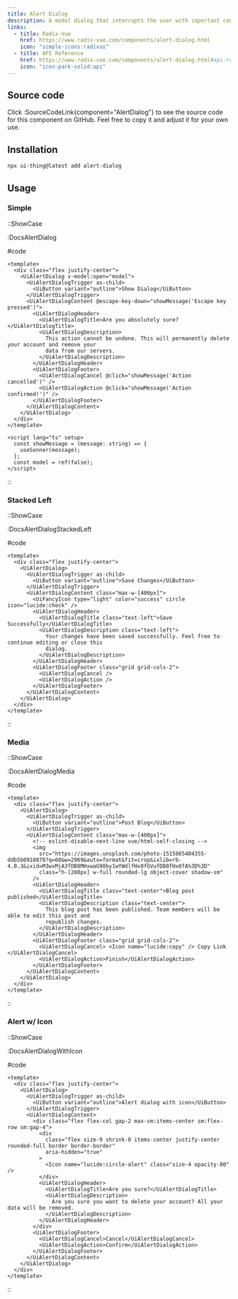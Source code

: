 ```yaml
---
title: Alert Dialog
description: A modal dialog that interrupts the user with important content and expects a response.
links:
  - title: Radix-Vue
    href: https://www.radix-vue.com/components/alert-dialog.html
    icon: "simple-icons:radixui"
  - title: API Reference
    href: https://www.radix-vue.com/components/alert-dialog.html#api-reference
    icon: "icon-park-solid:api"
---
```


## Source code

Click :SourceCodeLink{component="AlertDialog"} to see the source code for this component on GitHub. Feel free to copy it and adjust it for your own use.

## Installation

```bash
npx ui-thing@latest add alert-dialog
```

## Usage

### Simple

::ShowCase

:DocsAlertDialog

#code

<!-- automd:file src="../../app/components/content/Docs/AlertDialog/DocsAlertDialog.vue" code lang="vue" -->

```vue [DocsAlertDialog.vue]
<template>
  <div class="flex justify-center">
    <UiAlertDialog v-model:open="model">
      <UiAlertDialogTrigger as-child>
        <UiButton variant="outline">Show Dialog</UiButton>
      </UiAlertDialogTrigger>
      <UiAlertDialogContent @escape-key-down="showMessage('Escape key pressed')">
        <UiAlertDialogHeader>
          <UiAlertDialogTitle>Are you absolutely sure?</UiAlertDialogTitle>
          <UiAlertDialogDescription>
            This action cannot be undone. This will permanently delete your account and remove your
            data from our servers.
          </UiAlertDialogDescription>
        </UiAlertDialogHeader>
        <UiAlertDialogFooter>
          <UiAlertDialogCancel @click="showMessage('Action cancelled')" />
          <UiAlertDialogAction @click="showMessage('Action confirmed!')" />
        </UiAlertDialogFooter>
      </UiAlertDialogContent>
    </UiAlertDialog>
  </div>
</template>

<script lang="ts" setup>
  const showMessage = (message: string) => {
    useSonner(message);
  };
  const model = ref(false);
</script>
```

<!-- /automd -->

::

### Stacked Left

::ShowCase

:DocsAlertDialogStackedLeft

#code

<!-- automd:file src="../../app/components/content/Docs/AlertDialog/DocsAlertDialogStackedLeft.vue" code lang="vue" -->

```vue [DocsAlertDialogStackedLeft.vue]
<template>
  <div class="flex justify-center">
    <UiAlertDialog>
      <UiAlertDialogTrigger as-child>
        <UiButton variant="outline">Save Changes</UiButton>
      </UiAlertDialogTrigger>
      <UiAlertDialogContent class="max-w-[400px]">
        <UiFancyIcon type="light" color="success" circle icon="lucide:check" />
        <UiAlertDialogHeader>
          <UiAlertDialogTitle class="text-left">Save Successfully</UiAlertDialogTitle>
          <UiAlertDialogDescription class="text-left">
            Your changes have been saved successfully. Feel free to continue editing or close this
            dialog.
          </UiAlertDialogDescription>
        </UiAlertDialogHeader>
        <UiAlertDialogFooter class="grid grid-cols-2">
          <UiAlertDialogCancel />
          <UiAlertDialogAction />
        </UiAlertDialogFooter>
      </UiAlertDialogContent>
    </UiAlertDialog>
  </div>
</template>
```

<!-- /automd -->

::

### Media

::ShowCase

:DocsAlertDialogMedia

#code

<!-- automd:file src="../../app/components/content/Docs/AlertDialog/DocsAlertDialogMedia.vue" code lang="vue" -->

```vue [DocsAlertDialogMedia.vue]
<template>
  <div class="flex justify-center">
    <UiAlertDialog>
      <UiAlertDialogTrigger as-child>
        <UiButton variant="outline">Post Blog</UiButton>
      </UiAlertDialogTrigger>
      <UiAlertDialogContent class="max-w-[400px]">
        <!-- eslint-disable-next-line vue/html-self-closing -->
        <img
          src="https://images.unsplash.com/photo-1515865404355-ddb5b0910878?q=60&w=2969&auto=format&fit=crop&ixlib=rb-4.0.3&ixid=M3wxMjA3fDB8MHxwaG90by1wYWdlfHx8fGVufDB8fHx8fA%3D%3D"
          class="h-[200px] w-full rounded-lg object-cover shadow-sm"
        />
        <UiAlertDialogHeader>
          <UiAlertDialogTitle class="text-center">Blog post published</UiAlertDialogTitle>
          <UiAlertDialogDescription class="text-center">
            This blog post has been published. Team members will be able to edit this post and
            republish changes.
          </UiAlertDialogDescription>
        </UiAlertDialogHeader>
        <UiAlertDialogFooter class="grid grid-cols-2">
          <UiAlertDialogCancel> <Icon name="lucide:copy" /> Copy Link </UiAlertDialogCancel>
          <UiAlertDialogAction>Finish</UiAlertDialogAction>
        </UiAlertDialogFooter>
      </UiAlertDialogContent>
    </UiAlertDialog>
  </div>
</template>
```

<!-- /automd -->

::

### Alert w/ Icon

::ShowCase

:DocsAlertDialogWithIcon

#code

<!-- automd:file src="../../app/components/content/Docs/AlertDialog/DocsAlertDialogWithIcon.vue" code lang="vue" -->

```vue [DocsAlertDialogWithIcon.vue]
<template>
  <div class="flex justify-center">
    <UiAlertDialog>
      <UiAlertDialogTrigger as-child>
        <UiButton variant="outline">Alert dialog with icon</UiButton>
      </UiAlertDialogTrigger>
      <UiAlertDialogContent>
        <div class="flex flex-col gap-2 max-sm:items-center sm:flex-row sm:gap-4">
          <div
            class="flex size-9 shrink-0 items-center justify-center rounded-full border border-border"
            aria-hidden="true"
          >
            <Icon name="lucide:circle-alert" class="size-4 opacity-80" />
          </div>
          <UiAlertDialogHeader>
            <UiAlertDialogTitle>Are you sure?</UiAlertDialogTitle>
            <UiAlertDialogDescription>
              Are you sure you want to delete your account? All your data will be removed.
            </UiAlertDialogDescription>
          </UiAlertDialogHeader>
        </div>
        <UiAlertDialogFooter>
          <UiAlertDialogCancel>Cancel</UiAlertDialogCancel>
          <UiAlertDialogAction>Confirm</UiAlertDialogAction>
        </UiAlertDialogFooter>
      </UiAlertDialogContent>
    </UiAlertDialog>
  </div>
</template>
```

<!-- /automd -->

::
